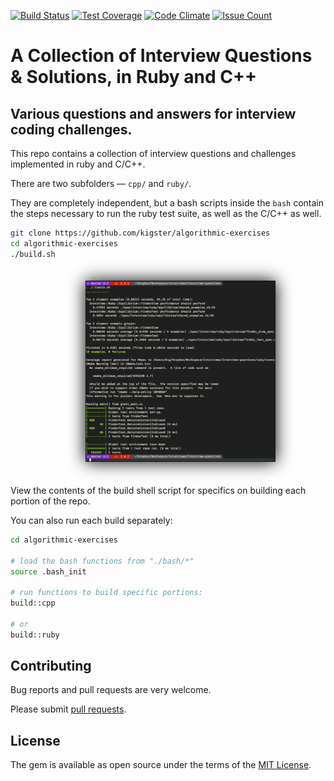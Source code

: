 [![Build Status](https://travis-ci.org/kigster/algorithmic-exercises.svg?branch=master)](https://travis-ci.org/kigster/algorithmic-exercises)
[![Test Coverage](https://codeclimate.com/github/kigster/interview-questions/badges/coverage.svg)](https://codeclimate.com/github/kigster/interview-questions/coverage)
[![Code Climate](https://codeclimate.com/github/kigster/interview-questions/badges/gpa.svg)](https://codeclimate.com/github/kigster/interview-questions)
[![Issue Count](https://codeclimate.com/github/kigster/interview-questions/badges/issue_count.svg)](https://codeclimate.com/github/kigster/interview-questions)

# A Collection of Interview Questions & Solutions, in Ruby and C++

## Various questions and answers for interview coding challenges.

This repo contains a collection of interview questions and challenges implemented in ruby and C/C++.

There are two subfolders — `cpp/` and `ruby/`. 

They are completely independent, but a bash scripts inside the `bash` contain the steps necessary to run the ruby test suite, as well as the C/C++ as well.

```bash
git clone https://github.com/kigster/algorithmic-exercises 
cd algorithmic-exercises
./build.sh
```

<a href="doc/test-suite.png" target="_blank" style="text-align: center; width: 100%; display: block; padding: 20px;" ><img src="doc/test-suite.png" width="60%" border="1" style="box-shadow: 0 0 25px black; "></a>

View the contents of the build shell script for specifics on building each portion of the repo.

You can also run each build separately:

```bash
cd algorithmic-exercises

# load the bash functions from "./bash/*"
source .bash_init

# run functions to build specific portions:
build::cpp

# or
build::ruby

```


## Contributing

Bug reports and pull requests are very welcome. 

Please submit [pull requests](https://github.com/kigster/algorithmic-exercises).

## License

The gem is available as open source under the terms of the [MIT License](http://opensource.org/licenses/MIT).
